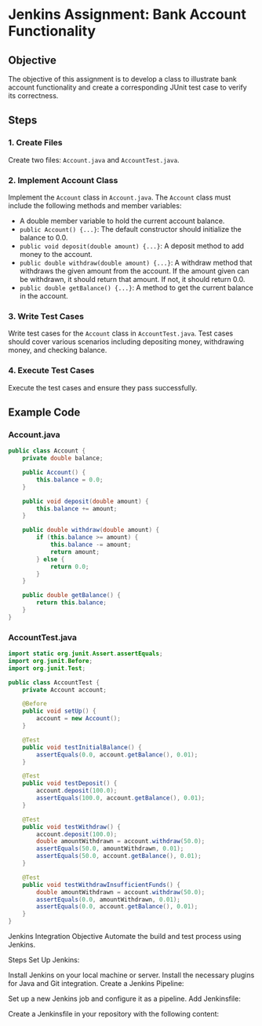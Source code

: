 # Jenkins Assignment: Bank Account Functionality

## Objective

The objective of this assignment is to develop a class to illustrate bank account functionality and create a corresponding JUnit test case to verify its correctness.

## Steps

### 1. Create Files

Create two files: `Account.java` and `AccountTest.java`.

### 2. Implement Account Class

Implement the `Account` class in `Account.java`. The `Account` class must include the following methods and member variables:
- A double member variable to hold the current account balance.
- `public Account() {...}`: The default constructor should initialize the balance to 0.0.
- `public void deposit(double amount) {...}`: A deposit method to add money to the account.
- `public double withdraw(double amount) {...}`: A withdraw method that withdraws the given amount from the account. If the amount given can be withdrawn, it should return that amount. If not, it should return 0.0.
- `public double getBalance() {...}`: A method to get the current balance in the account.

### 3. Write Test Cases

Write test cases for the `Account` class in `AccountTest.java`. Test cases should cover various scenarios including depositing money, withdrawing money, and checking balance.

### 4. Execute Test Cases

Execute the test cases and ensure they pass successfully.

## Example Code

### Account.java

```java
public class Account {
    private double balance;

    public Account() {
        this.balance = 0.0;
    }

    public void deposit(double amount) {
        this.balance += amount;
    }

    public double withdraw(double amount) {
        if (this.balance >= amount) {
            this.balance -= amount;
            return amount;
        } else {
            return 0.0;
        }
    }

    public double getBalance() {
        return this.balance;
    }
}
```
### AccountTest.java

```java
import static org.junit.Assert.assertEquals;
import org.junit.Before;
import org.junit.Test;

public class AccountTest {
    private Account account;

    @Before
    public void setUp() {
        account = new Account();
    }

    @Test
    public void testInitialBalance() {
        assertEquals(0.0, account.getBalance(), 0.01);
    }

    @Test
    public void testDeposit() {
        account.deposit(100.0);
        assertEquals(100.0, account.getBalance(), 0.01);
    }

    @Test
    public void testWithdraw() {
        account.deposit(100.0);
        double amountWithdrawn = account.withdraw(50.0);
        assertEquals(50.0, amountWithdrawn, 0.01);
        assertEquals(50.0, account.getBalance(), 0.01);
    }

    @Test
    public void testWithdrawInsufficientFunds() {
        double amountWithdrawn = account.withdraw(50.0);
        assertEquals(0.0, amountWithdrawn, 0.01);
        assertEquals(0.0, account.getBalance(), 0.01);
    }
}
```

Jenkins Integration
Objective
Automate the build and test process using Jenkins.

Steps
Set Up Jenkins:

Install Jenkins on your local machine or server.
Install the necessary plugins for Java and Git integration.
Create a Jenkins Pipeline:

Set up a new Jenkins job and configure it as a pipeline.
Add Jenkinsfile:

Create a Jenkinsfile in your repository with the following content:

